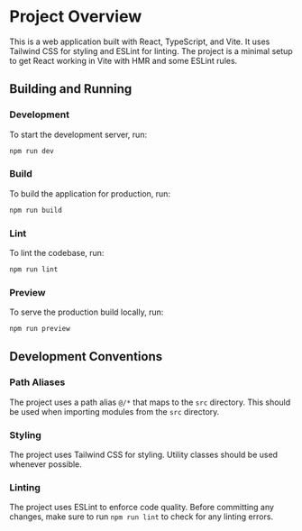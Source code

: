 # Project Overview

This is a web application built with React, TypeScript, and Vite. It uses Tailwind CSS for styling and ESLint for linting. The project is a minimal setup to get React working in Vite with HMR and some ESLint rules.

## Building and Running

### Development

To start the development server, run:

```bash
npm run dev
```

### Build

To build the application for production, run:

```bash
npm run build
```

### Lint

To lint the codebase, run:

```bash
npm run lint
```

### Preview

To serve the production build locally, run:

```bash
npm run preview
```

## Development Conventions

### Path Aliases

The project uses a path alias `@/*` that maps to the `src` directory. This should be used when importing modules from the `src` directory.

### Styling

The project uses Tailwind CSS for styling. Utility classes should be used whenever possible.

### Linting

The project uses ESLint to enforce code quality. Before committing any changes, make sure to run `npm run lint` to check for any linting errors.

